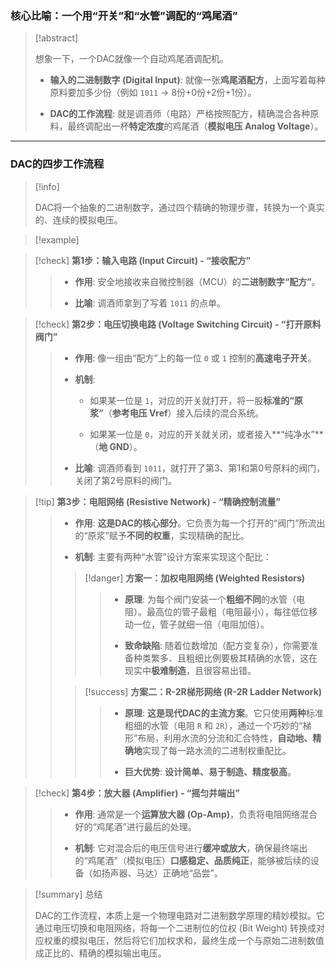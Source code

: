
### **核心比喻：一个用“开关”和“水管”调配的“鸡尾酒”**

> [!abstract]
> 
> 想象一下，一个DAC就像一个自动鸡尾酒调配机。
> 
> - **输入的二进制数字 (Digital Input)**: 就像一张**鸡尾酒配方**，上面写着每种原料要加多少份（例如 `1011` -> 8份+0份+2份+1份）。
>     
> - **DAC的工作流程**: 就是调酒师（电路）严格按照配方，精确混合各种原料，最终调配出一杯**特定浓度**的鸡尾酒（**模拟电压 Analog Voltage**）。
>     

---

### **DAC的四步工作流程**

> [!info]
> 
> DAC将一个抽象的二进制数字，通过四个精确的物理步骤，转换为一个真实的、连续的模拟电压。

> [!example]

> [!check] **第1步：输入电路 (Input Circuit) - “接收配方”**
> 
> > - **作用**: 安全地接收来自微控制器（MCU）的**二进制数字“配方”**。
> >     
> > - **比喻**: 调酒师拿到了写着 `1011` 的点单。
> >     

> [!check] **第2步：电压切换电路 (Voltage Switching Circuit) - “打开原料阀门”**
> 
> > - **作用**: 像一组由“配方”上的每一位 `0` 或 `1` 控制的**高速电子开关**。
> >     
> > - **机制**:
> >     
> >     - 如果某一位是 `1`，对应的开关就打开，将一股**标准的“原浆”**（**参考电压 Vref**）接入后续的混合系统。
> >         
> >     - 如果某一位是 `0`，对应的开关就关闭，或者接入**“纯净水”**（**地 GND**）。
> >         
> > - **比喻**: 调酒师看到 `1011`，就打开了第3、第1和第0号原料的阀门，关闭了第2号原料的阀门。
> >     

> [!tip] **第3步：电阻网络 (Resistive Network) - “精确控制流量”**
> 
> > - **作用**: **这是DAC的核心部分**。它负责为每一个打开的“阀门”所流出的“原浆”赋予**不同的权重**，实现精确的配比。
> >     
> > - **机制**: 主要有两种“水管”设计方案来实现这个配比：
> >     
> > 
> > > [!danger] **方案一：加权电阻网络 (Weighted Resistors)**
> > > 
> > > > - **原理**: 为每个阀门安装一个**粗细不同**的水管（电阻）。最高位的管子最粗（电阻最小），每往低位移动一位，管子就细一倍（电阻加倍）。
> > > >     
> > > > - **致命缺陷**: 随着位数增加（配方变复杂），你需要准备种类繁多、且粗细比例要极其精确的水管，这在现实中**极难制造**，且很容易出错。
> > > >     
> > 
> > > [!success] **方案二：R-2R梯形网络 (R-2R Ladder Network)**
> > > 
> > > > - **原理**: **这是现代DAC的主流方案**。它只使用**两种**标准粗细的水管（电阻 `R` 和 `2R`），通过一个巧妙的“梯形”布局，利用水流的分流和汇合特性，**自动地、精确地**实现了每一路水流的二进制权重配比。
> > > >     
> > > > - **巨大优势**: **设计简单、易于制造、精度极高**。
> > > >     

> [!check] **第4步：放大器 (Amplifier) - “摇匀并端出”**
> 
> > - **作用**: 通常是一个**运算放大器 (Op-Amp)**，负责将电阻网络混合好的“鸡尾酒”进行最后的处理。
> >     
> > - **机制**: 它对混合后的电压信号进行**缓冲或放大**，确保最终端出的“鸡尾酒”（模拟电压）**口感稳定、品质纯正**，能够被后续的设备（如扬声器、马达）正确地“品尝”。
> >     

> [!summary] 总结
> 
> DAC的工作流程，本质上是一个物理电路对二进制数学原理的精妙模拟。它通过电压切换和电阻网络，将每一个二进制位的位权 (Bit Weight) 转换成对应权重的模拟电压，然后将它们加权求和，最终生成一个与原始二进制数值成正比的、精确的模拟输出电压。